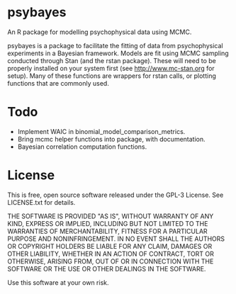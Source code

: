 psybayes
========

An R package for modelling psychophysical data using MCMC.

psybayes is a package to facilitate the fitting of data from psychophysical experiments in a Bayesian framework.
Models are fit using MCMC sampling conducted through Stan (and the rstan package).
These will need to be properly installed on your system first (see http://www.mc-stan.org for setup).
Many of these functions are wrappers for rstan calls, or plotting functions that are commonly used.

Todo
========

  * Implement WAIC in binomial_model_comparison_metrics.
  * Bring mcmc helper functions into package, with documentation.
  * Bayesian correlation computation functions.

License
========

This is free, open source software released under the GPL-3 License. See LICENSE.txt for details.

THE SOFTWARE IS PROVIDED "AS IS", WITHOUT WARRANTY OF ANY KIND,
EXPRESS OR IMPLIED, INCLUDING BUT NOT LIMITED TO THE WARRANTIES OF
MERCHANTABILITY, FITNESS FOR A PARTICULAR PURPOSE AND
NONINFRINGEMENT. IN NO EVENT SHALL THE AUTHORS OR COPYRIGHT HOLDERS BE
LIABLE FOR ANY CLAIM, DAMAGES OR OTHER LIABILITY, WHETHER IN AN ACTION
OF CONTRACT, TORT OR OTHERWISE, ARISING FROM, OUT OF OR IN CONNECTION
WITH THE SOFTWARE OR THE USE OR OTHER DEALINGS IN THE SOFTWARE.

Use this software at your own risk.
